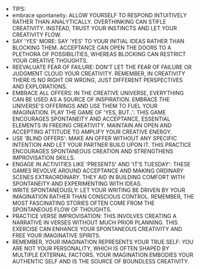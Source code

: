 - TIPS:
- embrace spontaneity: ALLOW YOURSELF TO RESPOND INTUITIVELY RATHER THAN ANALYTICALLY. OVERTHINKING CAN STIFLE CREATIVITY. INSTEAD, TRUST YOUR INSTINCTS AND LET YOUR CREATIVITY FLOW.
- SAY 'YES' MORE: SAY 'YES' TO YOUR INITIAL IDEAS RATHER THAN BLOCKING THEM. ACCEPTANCE CAN OPEN THE DOORS TO A PLETHORA OF POSSIBILITIES, WHEREAS BLOCKING CAN RESTRICT YOUR CREATIVE THOUGHTS.
- REEVALUATE FEAR OF FAILURE: DON'T LET THE FEAR OF FAILURE OR JUDGMENT CLOUD YOUR CREATIVITY. REMEMBER, IN CREATIVITY THERE IS NO RIGHT OR WRONG, JUST DIFFERENT PERSPECTIVES AND EXPLORATIONS.
- EMBRACE ALL OFFERS: IN THE CREATIVE UNIVERSE, EVERYTHING CAN BE USED AS A SOURCE OF INSPIRATION. EMBRACE THE UNIVERSE'S OFFERINGS AND USE THEM TO FUEL YOUR IMAGINATION.
  PLAY THE GAME OF 'YES, BUT..': THIS GAME ENCOURAGES SPONTANEITY AND ACCEPTANCE, ESSENTIAL ELEMENTS IN FREEING CREATIVITY. MAINTAIN AN OPEN AND ACCEPTING ATTITUDE TO AMPLIFY YOUR CREATIVE ENERGY.
- USE 'BLIND OFFERS': MAKE AN OFFER WITHOUT ANY SPECIFIC INTENTION AND LET YOUR PARTNER BUILD UPON IT. THIS PRACTICE ENCOURAGES SPONTANEOUS CREATION AND STRENGTHENS IMPROVISATION SKILLS.
- ENGAGE IN ACTIVITIES LIKE 'PRESENTS' AND 'IT’S TUESDAY': THESE GAMES REVOLVE AROUND ACCEPTANCE AND MAKING ORDINARY SCENES EXTRAORDINARY. THEY AID IN BUILDING COMFORT WITH SPONTANEITY AND EXPERIMENTING WITH IDEAS.
- WRITE SPONTANEOUSLY: LET YOUR WRITING BE DRIVEN BY YOUR IMAGINATION RATHER THAN CONSCIOUS CONTROL. REMEMBER, THE MOST FASCINATING STORIES OFTEN COME FROM THE SPONTANEOUS FLOW OF THOUGHTS.
- PRACTICE VERSE IMPROVISATION: THIS INVOLVES CREATING A NARRATIVE IN VERSES WITHOUT MUCH PRIOR PLANNING. THIS EXERCISE CAN ENHANCE YOUR SPONTANEOUS CREATIVITY AND FREE YOUR IMAGINATIVE SPIRITS.
- REMEMBER, YOUR IMAGINATION REPRESENTS YOUR TRUE SELF: YOU ARE NOT YOUR PERSONALITY, WHICH IS OFTEN SHAPED BY MULTIPLE EXTERNAL FACTORS. YOUR IMAGINATION EMBODIES YOUR AUTHENTIC SELF AND IS THE SOURCE OF BOUNDLESS CREATIVITY.